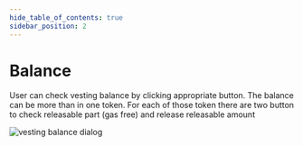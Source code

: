 ```yaml
---
hide_table_of_contents: true
sidebar_position: 2
---
```


# Balance

User can check vesting balance by clicking appropriate button.
The balance can be more than in one token.
For each of those token there are two button to check releasable part (gas free) and release releasable amount

![vesting balance dialog](/img/market/mechanics-simple/vesting/contract_balance_dialog.png)
